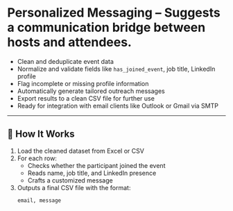 # Personalized Messaging – Suggests a communication bridge between hosts and attendees.

-  Clean and deduplicate event data
-  Normalize and validate fields like `has_joined_event`, job title, LinkedIn profile
-  Flag incomplete or missing profile information
-  Automatically generate tailored outreach messages
-  Export results to a clean CSV file for further use
-  Ready for integration with email clients like Outlook or Gmail via SMTP

---

## 🧠 How It Works

1. Load the cleaned dataset from Excel or CSV
2. For each row:
   - Checks whether the participant joined the event
   - Reads name, job title, and LinkedIn presence
   - Crafts a customized message
3. Outputs a final CSV file with the format:
   ```csv
   email, message
